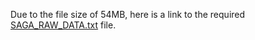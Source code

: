 Due to the file size of 54MB, here is a link to the required [SAGA_RAW_DATA.txt](https://www.dropbox.com/s/i1mgef9m8097hne/SAGA_RAW_Data.txt?dl=0) file.
